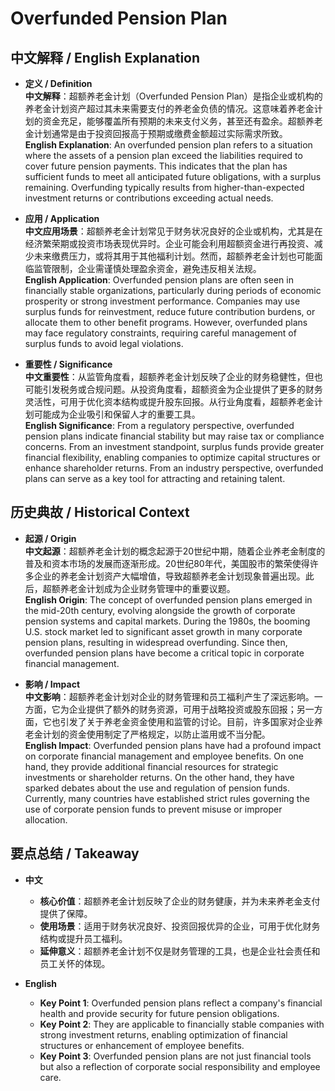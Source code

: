 # Overfunded Pension Plan

## 中文解释 / English Explanation

* **定义 / Definition**  
  **中文解释**：超额养老金计划（Overfunded Pension Plan）是指企业或机构的养老金计划资产超过其未来需要支付的养老金负债的情况。这意味着养老金计划的资金充足，能够覆盖所有预期的未来支付义务，甚至还有盈余。超额养老金计划通常是由于投资回报高于预期或缴费金额超过实际需求所致。  
  **English Explanation**: An overfunded pension plan refers to a situation where the assets of a pension plan exceed the liabilities required to cover future pension payments. This indicates that the plan has sufficient funds to meet all anticipated future obligations, with a surplus remaining. Overfunding typically results from higher-than-expected investment returns or contributions exceeding actual needs.

* **应用 / Application**  
  **中文应用场景**：超额养老金计划常见于财务状况良好的企业或机构，尤其是在经济繁荣期或投资市场表现优异时。企业可能会利用超额资金进行再投资、减少未来缴费压力，或将其用于其他福利计划。然而，超额养老金计划也可能面临监管限制，企业需谨慎处理盈余资金，避免违反相关法规。  
  **English Application**: Overfunded pension plans are often seen in financially stable organizations, particularly during periods of economic prosperity or strong investment performance. Companies may use surplus funds for reinvestment, reduce future contribution burdens, or allocate them to other benefit programs. However, overfunded plans may face regulatory constraints, requiring careful management of surplus funds to avoid legal violations.

* **重要性 / Significance**  
  **中文重要性**：从监管角度看，超额养老金计划反映了企业的财务稳健性，但也可能引发税务或合规问题。从投资角度看，超额资金为企业提供了更多的财务灵活性，可用于优化资本结构或提升股东回报。从行业角度看，超额养老金计划可能成为企业吸引和保留人才的重要工具。  
  **English Significance**: From a regulatory perspective, overfunded pension plans indicate financial stability but may raise tax or compliance concerns. From an investment standpoint, surplus funds provide greater financial flexibility, enabling companies to optimize capital structures or enhance shareholder returns. From an industry perspective, overfunded plans can serve as a key tool for attracting and retaining talent.

## 历史典故 / Historical Context

* **起源 / Origin**  
  **中文起源**：超额养老金计划的概念起源于20世纪中期，随着企业养老金制度的普及和资本市场的发展而逐渐形成。20世纪80年代，美国股市的繁荣使得许多企业的养老金计划资产大幅增值，导致超额养老金计划现象普遍出现。此后，超额养老金计划成为企业财务管理中的重要议题。  
  **English Origin**: The concept of overfunded pension plans emerged in the mid-20th century, evolving alongside the growth of corporate pension systems and capital markets. During the 1980s, the booming U.S. stock market led to significant asset growth in many corporate pension plans, resulting in widespread overfunding. Since then, overfunded pension plans have become a critical topic in corporate financial management.

* **影响 / Impact**  
  **中文影响**：超额养老金计划对企业的财务管理和员工福利产生了深远影响。一方面，它为企业提供了额外的财务资源，可用于战略投资或股东回报；另一方面，它也引发了关于养老金资金使用和监管的讨论。目前，许多国家对企业养老金计划的资金使用制定了严格规定，以防止滥用或不当分配。  
  **English Impact**: Overfunded pension plans have had a profound impact on corporate financial management and employee benefits. On one hand, they provide additional financial resources for strategic investments or shareholder returns. On the other hand, they have sparked debates about the use and regulation of pension funds. Currently, many countries have established strict rules governing the use of corporate pension funds to prevent misuse or improper allocation.

## 要点总结 / Takeaway

* **中文**  
  - **核心价值**：超额养老金计划反映了企业的财务健康，并为未来养老金支付提供了保障。  
  - **使用场景**：适用于财务状况良好、投资回报优异的企业，可用于优化财务结构或提升员工福利。  
  - **延伸意义**：超额养老金计划不仅是财务管理的工具，也是企业社会责任和员工关怀的体现。

* **English**  
  - **Key Point 1**: Overfunded pension plans reflect a company's financial health and provide security for future pension obligations.  
  - **Key Point 2**: They are applicable to financially stable companies with strong investment returns, enabling optimization of financial structures or enhancement of employee benefits.  
  - **Key Point 3**: Overfunded pension plans are not just financial tools but also a reflection of corporate social responsibility and employee care.